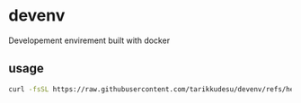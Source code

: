 # devenv
Developement envirement built with docker

## usage

```bash
curl -fsSL https://raw.githubusercontent.com/tarikkudesu/devenv/refs/heads/main/install.sh | bash
```
